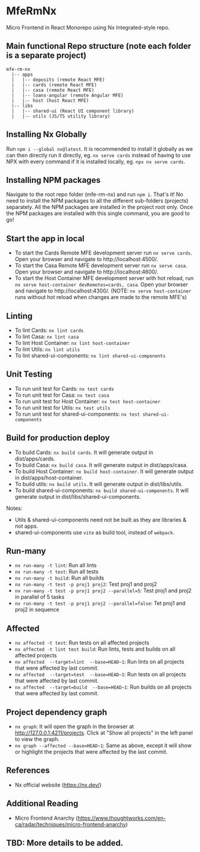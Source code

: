 # MfeRmNx

Micro Frontend in React Monorepo using Nx Integrated-style repo.

## Main functional Repo structure (note each folder is a separate project)

```
mfe-rm-nx
  |-- apps
  |   |-- deposits (remote React MFE)
  |   |-- cards (remote React MFE)
  |   |-- casa (remote React MFE)
  |   |-- loans-angular (remote Angular MFE)
  |   |-- host (host React MFE)
  |-- libs
  |   |-- shared-ui (React UI component library)
  |   |-- utils (JS/TS utility library)
```

## Installing Nx Globally

Run `npm i --global nx@latest`. It is recommended to install it globally as we can then directly run it directly, eg. `nx serve cards` instead of having to use NPX with every command if it is installed locally, eg. `npx nx serve cards`.

## Installing NPM packages

Navigate to the root repo folder (mfe-rm-nx) and run `npm i`. That's it! No need to install the NPM packages to all the different sub-folders (projects) separately. All the NPM packages are installed in the project root only. Once the NPM packages are installed with this single command, you are good to go!

## Start the app in local

- To start the Cards Remote MFE development server run `nx serve cards`. Open your browser and navigate to http://localhost:4500/.
- To start the Casa Remote MFE development server run `nx serve casa`. Open your browser and navigate to http://localhost:4600/.
- To start the Host Container MFE development server with hot reload, run `nx serve host-container devRemotes=cards, casa`. Open your browser and navigate to http://localhost:4300/. (NOTE: `nx serve host-container` runs without hot reload when changes are made to the remote MFE's)

## Linting

- To lint Cards: `nx lint cards`
- To lint Casa: `nx lint casa`
- To lint Host Container: `nx lint host-container`
- To lint Utils: `nx lint utils`
- To lint shared-ui-components: `nx lint shared-ui-components`

## Unit Testing

- To run unit test for Cards: `nx test cards`
- To run unit test for Casa: `nx test casa`
- To run unit test for Host Container: `nx test host-container`
- To run unit test for Utils: `nx test utils`
- To run unit test for shared-ui-components: `nx test shared-ui-components`

## Build for production deploy

- To build Cards: `nx build cards`. It will generate output in dist/apps/cards.
- To build Casa: `nx build casa`. It will generate output in dist/apps/casa.
- To build Host Container: `nx build host-container`. It will generate output in dist/apps/host-container.
- To build utils: `nx build utils`. It will generate output in dist/libs/utils.
- To build shared-ui-components: `nx build shared-ui-components`. It will generate output in dist/libs/shared-ui-components.

Notes:

- Utils & shared-ui-components need not be built as they are libraries & not apps.
- shared-ui-components use `vite` as build tool, instead of `webpack`.

## Run-many

- `nx run-many -t lint`: Run all lints
- `nx run-many -t test`: Run all tests
- `nx run-many -t build`: Run all builds
- `nx run-many -t test -p proj1 proj2`: Test proj1 and proj2
- `nx run-many -t test -p proj1 proj2 --parallel=5`: Test proj1 and proj2 in parallel of 5 tasks
- `nx run-many -t test -p proj1 proj2 --parallel=false`: Tet proj1 and proj2 in sequence

## Affected

- `nx affected -t test`: Run tests on all affected projects
- `nx affected -t lint test build`: Run lints, tests and builds on all affected projects
- `nx affected  --target=lint  --base=HEAD~1`: Run lints on all projects that were affected by last commit.
- `nx affected  --target=test  --base=HEAD~1`: Run tests on all projects that were affected by last commit.
- `nx affected  --target=build  --base=HEAD~1`: Run builds on all projects that were affected by last commit.

## Project dependency graph

- `nx graph`: It will open the graph in the browser at http://127.0.0.1:4211/projects. Click at "Show all projects" in the left panel to view the graph.
- `nx graph --affected --base=HEAD~1`: Same as above, except it will show or highlight the projects that were affected by the last commit.

## References

- Nx official website (https://nx.dev/)

## Additional Reading

- Micro Frontend Anarchy (https://www.thoughtworks.com/en-ca/radar/techniques/micro-frontend-anarchy)

## TBD: More details to be added.
